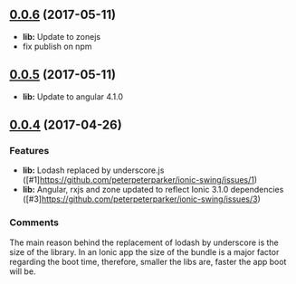 <a name="0.0.6"></a>
## [0.0.6](https://github.com/peterpeterparker/ionic-swing/compare/v0.0.5...v0.0.6) (2017-05-11)
* **lib:** Update to zonejs
* fix publish on npm

<a name="0.0.5"></a>
## [0.0.5](https://github.com/peterpeterparker/ionic-swing/compare/v0.0.4...v0.0.5) (2017-05-11)
* **lib:** Update to angular 4.1.0

<a name="0.0.4"></a>
## [0.0.4](https://github.com/peterpeterparker/ionic-swing/compare/v0.0.3...v0.0.4) (2017-04-26)

### Features

* **lib:** Lodash replaced by underscore.js ([#1]https://github.com/peterpeterparker/ionic-swing/issues/1)
* **lib:** Angular, rxjs and zone updated to reflect Ionic 3.1.0 dependencies ([#3]https://github.com/peterpeterparker/ionic-swing/issues/3)

### Comments

The main reason behind the replacement of lodash by underscore is the size of the library. In an Ionic app the size of the bundle is a major factor regarding the boot time, therefore, smaller the libs are, faster the app boot will be.
